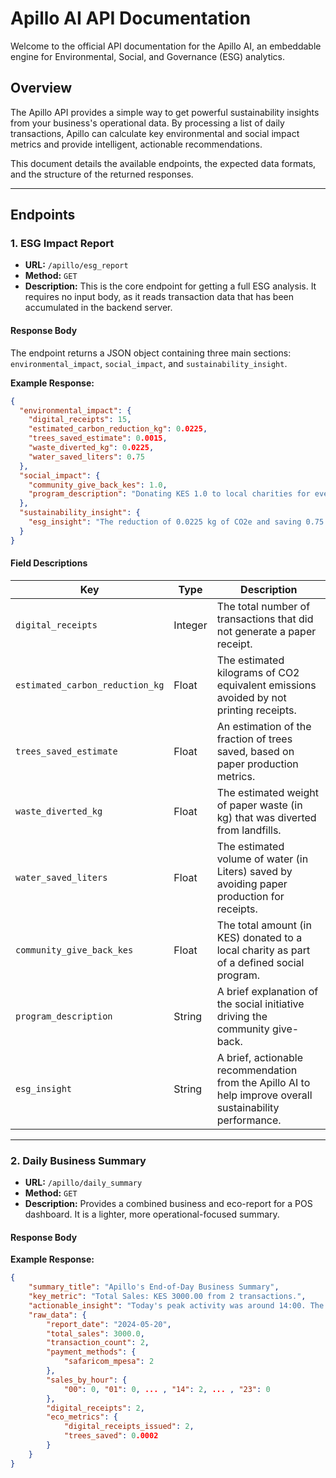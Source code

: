 
# Apillo AI API Documentation

Welcome to the official API documentation for the Apillo AI, an embeddable engine for Environmental, Social, and Governance (ESG) analytics.

## Overview

The Apillo API provides a simple way to get powerful sustainability insights from your business's operational data. By processing a list of daily transactions, Apillo can calculate key environmental and social impact metrics and provide intelligent, actionable recommendations.

This document details the available endpoints, the expected data formats, and the structure of the returned responses.

---

## Endpoints

### 1. ESG Impact Report

- **URL:** `/apillo/esg_report`
- **Method:** `GET`
- **Description:** This is the core endpoint for getting a full ESG analysis. It requires no input body, as it reads transaction data that has been accumulated in the backend server.

#### Response Body

The endpoint returns a JSON object containing three main sections: `environmental_impact`, `social_impact`, and `sustainability_insight`.

**Example Response:**

```json
{
  "environmental_impact": {
    "digital_receipts": 15,
    "estimated_carbon_reduction_kg": 0.0225,
    "trees_saved_estimate": 0.0015,
    "waste_diverted_kg": 0.0225,
    "water_saved_liters": 0.75
  },
  "social_impact": {
    "community_give_back_kes": 1.0,
    "program_description": "Donating KES 1.0 to local charities for every 10 paperless transactions."
  },
  "sustainability_insight": {
    "esg_insight": "The reduction of 0.0225 kg of CO2e and saving 0.75 liters of water are significant steps. The community donation of KES 1.00 also strengthens social bonds. To improve further, consider sourcing from local suppliers to reduce supply chain emissions."
  }
}
```

#### Field Descriptions

| Key                               | Type    | Description                                                                                                |
|-----------------------------------|---------|------------------------------------------------------------------------------------------------------------|
| `digital_receipts`                | Integer | The total number of transactions that did not generate a paper receipt.                                    |
| `estimated_carbon_reduction_kg`   | Float   | The estimated kilograms of CO2 equivalent emissions avoided by not printing receipts.                      |
| `trees_saved_estimate`            | Float   | An estimation of the fraction of trees saved, based on paper production metrics.                           |
| `waste_diverted_kg`               | Float   | The estimated weight of paper waste (in kg) that was diverted from landfills.                            |
| `water_saved_liters`              | Float   | The estimated volume of water (in Liters) saved by avoiding paper production for receipts.                 |
| `community_give_back_kes`         | Float   | The total amount (in KES) donated to a local charity as part of a defined social program.                  |
| `program_description`             | String  | A brief explanation of the social initiative driving the community give-back.                              |
| `esg_insight`                     | String  | A brief, actionable recommendation from the Apillo AI to help improve overall sustainability performance.    |

---

### 2. Daily Business Summary

- **URL:** `/apillo/daily_summary`
- **Method:** `GET`
- **Description:** Provides a combined business and eco-report for a POS dashboard. It is a lighter, more operational-focused summary.

#### Response Body

**Example Response:**

```json
{
    "summary_title": "Apillo's End-of-Day Business Summary",
    "key_metric": "Total Sales: KES 3000.00 from 2 transactions.",
    "actionable_insight": "Today's peak activity was around 14:00. The 2 digital receipts are a great sustainability achievement!",
    "raw_data": {
        "report_date": "2024-05-20",
        "total_sales": 3000.0,
        "transaction_count": 2,
        "payment_methods": {
            "safaricom_mpesa": 2
        },
        "sales_by_hour": {
            "00": 0, "01": 0, ... , "14": 2, ... , "23": 0
        },
        "digital_receipts": 2,
        "eco_metrics": {
            "digital_receipts_issued": 2,
            "trees_saved": 0.0002
        }
    }
}
```
